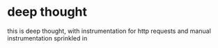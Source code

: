 # deep thought

this is deep thought, with instrumentation for http requests and manual instrumentation sprinkled in